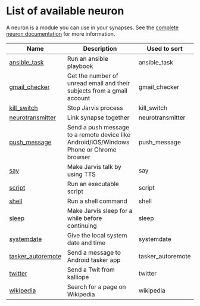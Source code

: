# List of available neuron

A neuron is a module you can use in your synapses. See the [complete neuron documentation](neurons.md) for more information.

| Name                                               | Description                                                                             | Used to sort      |
|----------------------------------------------------|-----------------------------------------------------------------------------------------|-------------------|
| [ansible_task](../neurons/ansible_task/)           | Run an ansible playbook                                                                 | ansible_task      |
| [gmail_checker](../neurons/gmail_checker/)         | Get the number of unread email and their subjects from a gmail account                  | gmail_checker     |
| [kill_switch](../neurons/kill_switch/)             | Stop Jarvis process                                                                     | kill_switch       |
| [neurotransmitter](../neurons/neurotransmitter/)   | Link synapse together                                                                   | neurotransmitter  |
| [push_message](../neurons/push_message/)           | Send a push message to a remote device like Android/iOS/Windows Phone or Chrome browser | push_message      |
| [say](../neurons/say/)                             | Make Jarvis talk by using TTS                                                           | say               |
| [script](../neurons/script/)                       | Run an executable script                                                                | script            |
| [shell](../neurons/command/)                       | Run a shell command                                                                     | shell             |
| [sleep](../neurons/sleep/)                         | Make Jarvis sleep for a while before continuing                                         | sleep             |
| [systemdate](../neurons/systemdate/)               | Give the local system date and time                                                     | systemdate        |
| [tasker_autoremote](../neurons/tasker_autoremote/) | Send a message to Android tasker app                                                    | tasker_autoremote |
| [twitter](../neurons/twitter/)                     | Send a Twit from kalliope                                                               | twitter           |
| [wikipedia](../neurons/wikipedia/)                 | Search for a page on Wikipedia                                                          | wikipedia         |

